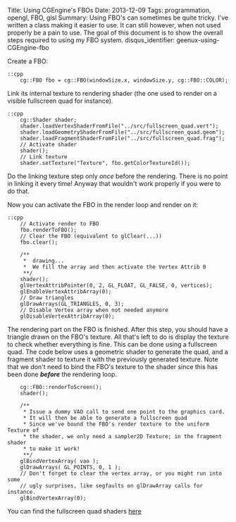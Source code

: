 Title: Using CGEngine's FBOs 
Date: 2013-12-09 
Tags: programmation, opengl, FBO, glsl 
Summary: Using FBO's can sometimes be quite tricky. I've written a class making it easier to use. It can still however, when not used properly be a pain to use. The goal of this document is to show the overall steps required to using my FBO system. 
disqus_identifier: geenux-using-CGEngine-fbo

Create a FBO:

    ::cpp
        cg::FBO fbo = cg::FBO(windowSize.x, windowSize.y, cg::FBO::COLOR);

Link its internal texture to rendering shader (the one used to render on a
visible fullscreen quad for instance).

    ::cpp
        cg::Shader shader;
        shader.loadVertexShaderFromFile("../src/fullscreen_quad.vert");
        shader.loadGeometryShaderFromFile("../src/fullscreen_quad.geom");
        shader.loadFragmentShaderFromFile("../src/fullscreen_quad.frag");
        // Activate shader
        shader();
        // Link texture
        shader.setTexture("Texture", fbo.getColorTextureId());

Do the linking texture step only *once* before the rendering. There is no point in linking it every time! Anyway that wouldn't work properly if you were to do that.

Now you can activate the FBO in the render loop and render on it:

    ::cpp
        // Activate render to FBO
        fbo.renderToFBO();
        // Clear the FBO (equivalent to glClear(...))
        fbo.clear();

        /**
         *  drawing...
         *  We fill the array and then activate the Vertex Attrib 0
         **/
        shader();
        glVertexAttribPointer(0, 2, GL_FLOAT, GL_FALSE, 0, vertices);
        glEnableVertexAttribArray(0);
        // Draw triangles
        glDrawArrays(GL_TRIANGLES, 0, 3);
        // Disable Vertex array when not needed anymore
        glDisableVertexAttribArray(0);


The rendering part on the FBO is finished. After this step, you should have a triangle drawn on the FBO's texture.
All that's left to do is display the texture to check whether everything is fine.
This can be done using a fullscreen quad. The code below uses a geometric
shader to generate the quad, and a fragment shader to texture it with the
previously generated texture.
Note that we don't need to bind the FBO's texture to the shader since this has
been done ***before*** the rendering loop.


        cg::FBO::renderToScreen();
        shader();

        /**
         * Issue a dummy VAO call to send one point to the graphics card.
         * It will then be able to generate a fullscreen quad
         * Since we've bound the FBO's render texture to the uniform Texture of
         * the shader, we only need a sampler2D Texture; in the fragment shader
         * to make it work!
         **/
        glBindVertexArray( vao );
        glDrawArrays( GL_POINTS, 0, 1 );
        // Don't forget to clear the vertex array, or you might run into some
        // ugly surprises, like segfaults on glDrawArray calls for instance.
        glBindVertexArray(0);


You can find the fullscreen quad shaders [here]({filename}/Programmation/OpenGL/Fullscreen_quad_geometry.md)

